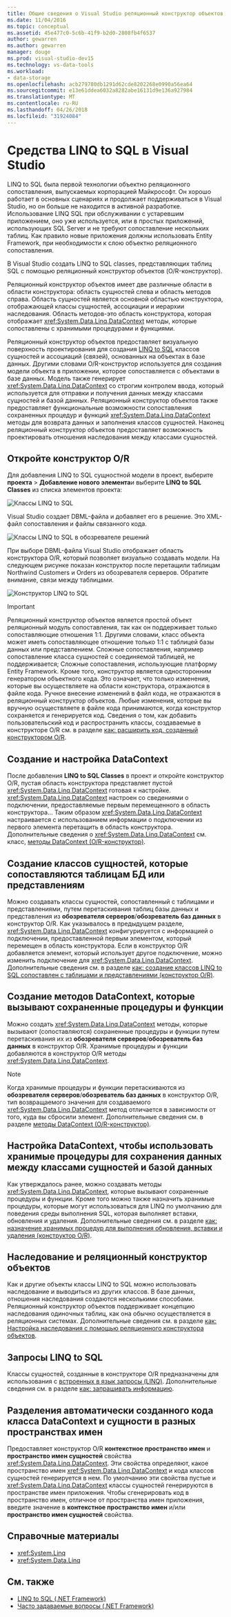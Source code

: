 ```yaml
---
title: Общие сведения о Visual Studio реляционный конструктор объектов
ms.date: 11/04/2016
ms.topic: conceptual
ms.assetid: 45e477c0-5c6b-41f9-b2d0-2808fb4f6537
author: gewarren
ms.author: gewarren
manager: douge
ms.prod: visual-studio-dev15
ms.technology: vs-data-tools
ms.workload:
- data-storage
ms.openlocfilehash: acb279780db1291d62cde8202268e0990a56ea64
ms.sourcegitcommit: e13e61ddea6032a8282abe16131d9e136a927984
ms.translationtype: MT
ms.contentlocale: ru-RU
ms.lasthandoff: 04/26/2018
ms.locfileid: "31924084"
---
```

# <a name="linq-to-sql-tools-in-visual-studio"></a>Средства LINQ to SQL в Visual Studio

LINQ to SQL была первой технологии объектно реляционного сопоставления, выпускаемых корпорацией Майкрософт. Он хорошо работает в основных сценариях и продолжает поддерживаться в Visual Studio, но он больше не находится в активной разработке. Использование LINQ SQL при обслуживании с устаревшим приложением, оно уже используется, или в простых приложений, использующих SQL Server и не требуют сопоставление нескольких таблиц. Как правило новые приложения должны использовать Entity Framework, при необходимости к слою объектно реляционного сопоставления.

В Visual Studio создать LINQ to SQL classes, представляющих таблиц SQL с помощью реляционный конструктор объектов (O/R-конструктор).

Реляционный конструктор объектов имеет две различные области в области конструктора: область сущностей слева и область методов справа. Область сущностей является основной областью конструктора, отображающей классы сущностей, ассоциации и иерархии наследования. Область методов-это область конструктора, которая отображает <xref:System.Data.Linq.DataContext> методы, которые сопоставлены с хранимыми процедурами и функциями.

Реляционный конструктор объектов предоставляет визуальную поверхность проектирования для создания [LINQ to SQL](/dotnet/framework/data/adonet/sql/linq/index) классов сущностей и ассоциаций (связей), основанных на объектах в базе данных. Другими словами O/R-конструктор используется для создания модели объекта в приложении, которое сопоставляется с объектами в базе данных. Модель также генерирует <xref:System.Data.Linq.DataContext> со строгим контролем ввода, который используется для отправки и получения данных между классами сущностей и базой данных. Реляционный конструктор объектов также предоставляет функциональные возможности сопоставления сохраненных процедур и функций <xref:System.Data.Linq.DataContext> методы для возврата данных и заполнения классов сущностей. Наконец реляционный конструктор объектов предоставляет возможность проектировать отношения наследования между классами сущностей.

## <a name="open-the-or-designer"></a>Откройте конструктор O/R

Для добавления LINQ to SQL сущностной модели в проект, выберите **проекта** > **Добавление нового элемента**и выберите **LINQ to SQL Classes** из списка элементов проекта:

![Классы LINQ to SQL](../data-tools/media/raddata-linq-to-sql-classes.png)

Visual Studio создает DBML-файла и добавляет его в решение. Это XML-файл сопоставления и файлы связанного кода.

![Классы LINQ to SQL в обозревателе решений](../data-tools/media/raddata-linq-to-sql-classes-in-solution-explorer.png)

При выборе DBML-файла Visual Studio отображает область конструктора O/R, который позволяет визуально создавать модели. На следующем рисунке показан конструктор после перетащили таблицам Northwind Customers и Orders из обозревателя серверов. Обратите внимание, связи между таблицами.

![Конструктор LINQ to SQL](../data-tools/media/raddata-linq-to-sql-designer.png)

> [!IMPORTANT]
> Реляционный конструктор объектов является простой объект реляционный модуль сопоставления, так как он поддерживает только сопоставляющие отношения 1:1. Другими словами, класс объекта может иметь сопоставляющее отношение только 1:1 с таблицей базы данных или представлением. Сложные сопоставления, например сопоставление класса сущностей с соединяемой таблицей, не поддерживается; Сложные сопоставления, использующие платформу Entity Framework. Кроме того, конструктор является односторонним генератором объектного кода. Это означает, что только изменения, которые вы осуществляете на области конструктора, отражаются в файле кода. Ручное внесение изменений в файл кода, не отражаются в реляционный конструктор объектов. Любые изменения, которые вы вручную осуществляете в файле кода принимаются, когда конструктор сохраняется и генерируется код. Сведения о том, как добавить пользовательский код и распространить классы, создаваемые в конструкторе O/R см. в разделе [как: расширить код, созданный конструктором O/R](../data-tools/how-to-extend-code-generated-by-the-o-r-designer.md).

## <a name="create-and-configure-the-datacontext"></a>Создание и настройка DataContext

После добавления **LINQ to SQL Classes** в проект и откройте конструктор O/R, пустая область конструктора представляет пустой <xref:System.Data.Linq.DataContext> готовая к настройке. <xref:System.Data.Linq.DataContext> настроен со сведениями о подключении, предоставляемые первым перемещенного в область конструктора... Таким образом <xref:System.Data.Linq.DataContext> настраивается с использованием информации о подключении из первого элемента перетащить в область конструктора. Дополнительные сведения о <xref:System.Data.Linq.DataContext> см. класс, [методы DataContext (O/R-конструктор)](../data-tools/datacontext-methods-o-r-designer.md).

## <a name="create-entity-classes-that-map-to-database-tables-and-views"></a>Создание классов сущностей, которые сопоставляются таблицам БД или представлениям

Можно создавать классы сущностей, сопоставленный с таблицами и представлениями, путем перетаскивания таблиц базы данных и представления из **обозревателя серверов**/**обозреватель баз данных** в конструктор O/R. Как указывалось в предыдущем разделе, <xref:System.Data.Linq.DataContext> конфигурируется с информацией о подключении, предоставленной первым элементом, который перемещен в область конструктора. Если в конструктор O/R добавляется элемент, который использует другое подключение, можно изменить подключение для <xref:System.Data.Linq.DataContext>. Дополнительные сведения см. в разделе [как: создание классов LINQ to SQL сопоставлен с таблицами и представлениями (конструктор O/R)](../data-tools/how-to-create-linq-to-sql-classes-mapped-to-tables-and-views-o-r-designer.md).

## <a name="create-datacontext-methods-that-call-stored-procedures-and-functions"></a>Создание методов DataContext, которые вызывают сохраненные процедуры и функции

Можно создать <xref:System.Data.Linq.DataContext> методы, которые вызывают (сопоставляются) сохраненные процедуры и функции путем перетаскивания их из **обозревателя серверов**/**обозреватель баз данных** в конструктор O/R. Хранимые процедуры и функции добавляются в конструктор O/R методы <xref:System.Data.Linq.DataContext>.

> [!NOTE]
> Когда хранимые процедуры и функции перетаскиваются из **обозревателя серверов**/**обозреватель баз данных** в конструктор O/R, тип возвращаемого значения для создаваемого <xref:System.Data.Linq.DataContext> метод отличается в зависимости от того, куда вы сбросили элемент. Дополнительные сведения см. в разделе [методы DataContext (O/R-конструктор)](../data-tools/datacontext-methods-o-r-designer.md).

## <a name="configure-a-datacontext-to-use-stored-procedures-to-save-data-between-entity-classes-and-a-database"></a>Настройка DataContext, чтобы использовать хранимые процедуры для сохранения данных между классами сущностей и базой данных

Как утверждалось ранее, можно создавать методы <xref:System.Data.Linq.DataContext>, которые вызывают сохраненные процедуры и функции. Кроме того можно также назначить хранимые процедуры, которые могут использоваться для LINQ по умолчанию для поведения среды выполнения SQL, которая выполняет вставки, обновления и удаления. Дополнительные сведения см. в разделе [как: назначение хранимых процедур для выполнения обновления, вставки и удаления (конструктор O/R)](../data-tools/how-to-assign-stored-procedures-to-perform-updates-inserts-and-deletes-o-r-designer.md).

## <a name="inheritance-and-the-or-designer"></a>Наследование и реляционный конструктор объектов

Как и другие объекты классы LINQ to SQL можно использовать наследование и выводиться из других классов. В базе данных, отношения наследования создаются несколькими способами. Реляционный конструктор объектов поддерживает концепцию наследования одиночных таблиц, как она обычно осуществляется в реляционных системах. Дополнительные сведения см. в разделе [как: Настройка наследования с помощью реляционного конструктора объектов](../data-tools/how-to-configure-inheritance-by-using-the-o-r-designer.md).

## <a name="linq-to-sql-queries"></a>Запросы LINQ to SQL

Классы сущностей, созданные в конструкторе O/R предназначены для использования с [встроенных в язык запросы (LINQ)](/dotnet/csharp/linq/). Дополнительные сведения см. в разделе [как: запрашивать информацию](/dotnet/framework/data/adonet/sql/linq/how-to-query-for-information).

## <a name="separate-the-generated-datacontext-and-entity-class-code-into-different-namespaces"></a>Разделения автоматически созданного кода класса DataContext и сущности в разных пространствах имен

Предоставляет конструктор O/R **контекстное пространство имен** и **пространство имен сущностей** свойства <xref:System.Data.Linq.DataContext>. Эти свойства определяют, какое пространство имен <xref:System.Data.Linq.DataContext> и кода классов сущностей генерируется в нем. По умолчанию эти свойства пустые и <xref:System.Data.Linq.DataContext> классы сущностей генерируются в пространстве имен приложения. Чтобы сгенерировать код в пространство имен, отличное от пространства имен приложения, введите значение в **контекстное пространство имен** и/или **пространство имен сущностей** свойства.

## <a name="reference-content"></a>Справочные материалы

- <xref:System.Linq>
- <xref:System.Data.Linq>

## <a name="see-also"></a>См. также

- [LINQ to SQL (.NET Framework)](/dotnet/framework/data/adonet/sql/linq/index)
- [Часто задаваемые вопросы (.NET Framework)](/dotnet/framework/data/adonet/sql/linq/frequently-asked-questions)